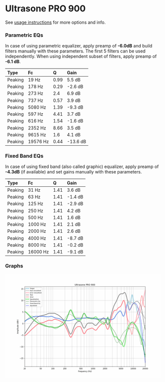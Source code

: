 # Ultrasone PRO 900
See [usage instructions](https://github.com/jaakkopasanen/AutoEq#usage) for more options and info.

### Parametric EQs
In case of using parametric equalizer, apply preamp of **-6.0dB** and build filters manually
with these parameters. The first 5 filters can be used independently.
When using independent subset of filters, apply preamp of **-6.1 dB**.

| Type    | Fc       |    Q | Gain     |
|:--------|:---------|:-----|:---------|
| Peaking | 19 Hz    | 0.99 | 5.5 dB   |
| Peaking | 178 Hz   | 0.29 | -2.6 dB  |
| Peaking | 273 Hz   | 2.4  | 6.9 dB   |
| Peaking | 737 Hz   | 0.57 | 3.9 dB   |
| Peaking | 5080 Hz  | 1.39 | -9.3 dB  |
| Peaking | 597 Hz   | 4.41 | 3.7 dB   |
| Peaking | 616 Hz   | 1.54 | -1.6 dB  |
| Peaking | 2352 Hz  | 8.66 | 3.5 dB   |
| Peaking | 9615 Hz  | 1.6  | 4.1 dB   |
| Peaking | 19576 Hz | 0.44 | -13.6 dB |

### Fixed Band EQs
In case of using fixed band (also called graphic) equalizer, apply preamp of **-4.3dB**
(if available) and set gains manually with these parameters.

| Type    | Fc       |    Q | Gain    |
|:--------|:---------|:-----|:--------|
| Peaking | 31 Hz    | 1.41 | 3.6 dB  |
| Peaking | 63 Hz    | 1.41 | -1.4 dB |
| Peaking | 125 Hz   | 1.41 | -2.9 dB |
| Peaking | 250 Hz   | 1.41 | 4.2 dB  |
| Peaking | 500 Hz   | 1.41 | 1.6 dB  |
| Peaking | 1000 Hz  | 1.41 | 2.1 dB  |
| Peaking | 2000 Hz  | 1.41 | 2.6 dB  |
| Peaking | 4000 Hz  | 1.41 | -8.7 dB |
| Peaking | 8000 Hz  | 1.41 | -0.2 dB |
| Peaking | 16000 Hz | 1.41 | -9.1 dB |

### Graphs
![](./Ultrasone%20PRO%20900.png)